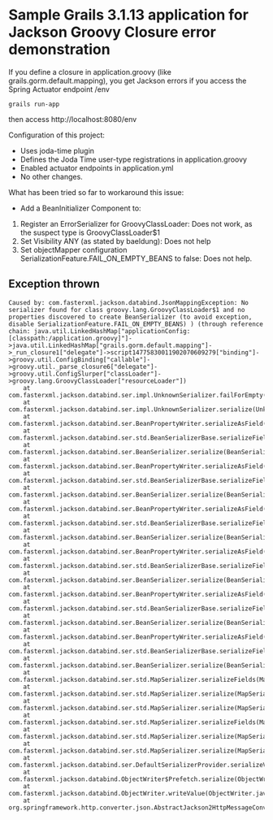 # Sample Grails 3.1.13 application for Jackson Groovy Closure error demonstration

If you define a closure in application.groovy (like grails.gorm.default.mapping), you get Jackson errors if you access the Spring Actuator endpoint /env


    grails run-app

then access http://localhost:8080/env

Configuration of this project:

 - Uses joda-time plugin
 - Defines the Joda Time user-type registrations in application.groovy
 - Enabled actuator endpoints in application.yml
 - No other changes.


What has been tried so far to workaround this issue:

 - Add a BeanInitializer Component to:
  1. Register an ErrorSerializer for GroovyClassLoader: Does not work, as the suspect type is GroovyClassLoader$1
  2. Set Visibility ANY (as stated by baeldung): Does not help
  3. Set objectMapper configuration SerializationFeature.FAIL_ON_EMPTY_BEANS to false: Does not help.
  
  
  
## Exception thrown

```
Caused by: com.fasterxml.jackson.databind.JsonMappingException: No serializer found for class groovy.lang.GroovyClassLoader$1 and no properties discovered to create BeanSerializer (to avoid exception, disable SerializationFeature.FAIL_ON_EMPTY_BEANS) ) (through reference chain: java.util.LinkedHashMap["applicationConfig: [classpath:/application.groovy]"]->java.util.LinkedHashMap["grails.gorm.default.mapping"]->_run_closure1["delegate"]->script14775830011902070609279["binding"]->groovy.util.ConfigBinding["callable"]->groovy.util._parse_closure6["delegate"]->groovy.util.ConfigSlurper["classLoader"]->groovy.lang.GroovyClassLoader["resourceLoader"])
	at com.fasterxml.jackson.databind.ser.impl.UnknownSerializer.failForEmpty(UnknownSerializer.java:69)
	at com.fasterxml.jackson.databind.ser.impl.UnknownSerializer.serialize(UnknownSerializer.java:32)
	at com.fasterxml.jackson.databind.ser.BeanPropertyWriter.serializeAsField(BeanPropertyWriter.java:693)
	at com.fasterxml.jackson.databind.ser.std.BeanSerializerBase.serializeFields(BeanSerializerBase.java:675)
	at com.fasterxml.jackson.databind.ser.BeanSerializer.serialize(BeanSerializer.java:157)
	at com.fasterxml.jackson.databind.ser.BeanPropertyWriter.serializeAsField(BeanPropertyWriter.java:693)
	at com.fasterxml.jackson.databind.ser.std.BeanSerializerBase.serializeFields(BeanSerializerBase.java:675)
	at com.fasterxml.jackson.databind.ser.BeanSerializer.serialize(BeanSerializer.java:157)
	at com.fasterxml.jackson.databind.ser.BeanPropertyWriter.serializeAsField(BeanPropertyWriter.java:693)
	at com.fasterxml.jackson.databind.ser.std.BeanSerializerBase.serializeFields(BeanSerializerBase.java:675)
	at com.fasterxml.jackson.databind.ser.BeanSerializer.serialize(BeanSerializer.java:157)
	at com.fasterxml.jackson.databind.ser.BeanPropertyWriter.serializeAsField(BeanPropertyWriter.java:693)
	at com.fasterxml.jackson.databind.ser.std.BeanSerializerBase.serializeFields(BeanSerializerBase.java:675)
	at com.fasterxml.jackson.databind.ser.BeanSerializer.serialize(BeanSerializer.java:157)
	at com.fasterxml.jackson.databind.ser.BeanPropertyWriter.serializeAsField(BeanPropertyWriter.java:693)
	at com.fasterxml.jackson.databind.ser.std.BeanSerializerBase.serializeFields(BeanSerializerBase.java:675)
	at com.fasterxml.jackson.databind.ser.BeanSerializer.serialize(BeanSerializer.java:157)
	at com.fasterxml.jackson.databind.ser.BeanPropertyWriter.serializeAsField(BeanPropertyWriter.java:693)
	at com.fasterxml.jackson.databind.ser.std.BeanSerializerBase.serializeFields(BeanSerializerBase.java:675)
	at com.fasterxml.jackson.databind.ser.BeanSerializer.serialize(BeanSerializer.java:157)
	at com.fasterxml.jackson.databind.ser.std.MapSerializer.serializeFields(MapSerializer.java:561)
	at com.fasterxml.jackson.databind.ser.std.MapSerializer.serialize(MapSerializer.java:469)
	at com.fasterxml.jackson.databind.ser.std.MapSerializer.serialize(MapSerializer.java:29)
	at com.fasterxml.jackson.databind.ser.std.MapSerializer.serializeFields(MapSerializer.java:561)
	at com.fasterxml.jackson.databind.ser.std.MapSerializer.serialize(MapSerializer.java:469)
	at com.fasterxml.jackson.databind.ser.std.MapSerializer.serialize(MapSerializer.java:29)
	at com.fasterxml.jackson.databind.ser.DefaultSerializerProvider.serializeValue(DefaultSerializerProvider.java:130)
	at com.fasterxml.jackson.databind.ObjectWriter$Prefetch.serialize(ObjectWriter.java:1387)
	at com.fasterxml.jackson.databind.ObjectWriter.writeValue(ObjectWriter.java:889)
	at org.springframework.http.converter.json.AbstractJackson2HttpMessageConverter.writeInternal(AbstractJackson2HttpMessageConverter.java:269)
```
